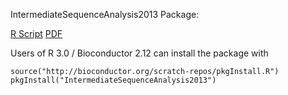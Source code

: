 IntermediateSequenceAnalysis2013 Package:

[R Script](IntermediateSequenceAnalysis2013.R)
[PDF](IntermediateSequenceAnalysis2013.pdf)

Users of R 3.0 / Bioconductor 2.12 can
install the package with

    source("http://bioconductor.org/scratch-repos/pkgInstall.R")
    pkgInstall("IntermediateSequenceAnalysis2013")
